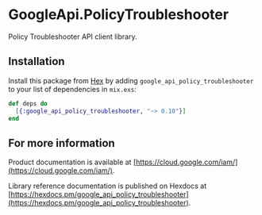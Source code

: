 # GoogleApi.PolicyTroubleshooter

Policy Troubleshooter API client library.



## Installation

Install this package from [Hex](https://hex.pm) by adding
`google_api_policy_troubleshooter` to your list of dependencies in `mix.exs`:

```elixir
def deps do
  [{:google_api_policy_troubleshooter, "~> 0.10"}]
end
```

## For more information

Product documentation is available at [https://cloud.google.com/iam/](https://cloud.google.com/iam/).

Library reference documentation is published on Hexdocs at
[https://hexdocs.pm/google_api_policy_troubleshooter](https://hexdocs.pm/google_api_policy_troubleshooter).
